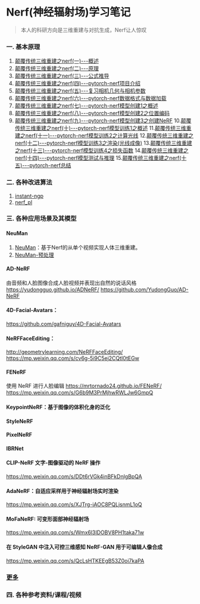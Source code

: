 # Nerf(神经辐射场)学习笔记

>本人的科研方向是三维重建与对抗生成，Nerf让人惊叹

### 一. 基本原理
1. [颠覆传统三维重建之nerf(一)---概述](1.颠覆传统三维重建之nerf(一)---概述.md)
2. [颠覆传统三维重建之nerf(二)---原理](2.颠覆传统三维重建之nerf(二)---原理.md)
3. [颠覆传统三维重建之nerf(三)---公式推导](3.颠覆传统三维重建之nerf(三)---公式推导.md)
4. [颠覆传统三维重建之nerf(四)---pytorch-nerf项目介绍](4.颠覆传统三维重建之nerf(四)---pytorch-nerf项目介绍.md)
5. [颠覆传统三维重建之nerf(五)---复习相机几何与相机参数](5.颠覆传统三维重建之nerf(五)---复习相机几何与相机参数.md)
6. [颠覆传统三维重建之nerf(六)---pytorch-nerf数据格式与数据加载](6.颠覆传统三维重建之nerf(六)---pytorch-nerf数据格式与数据加载.md)
7. [颠覆传统三维重建之nerf(七)---pytorch-nerf模型创建1之概述](7.颠覆传统三维重建之nerf(七)---pytorch-nerf模型创建1之概述.md)
8. [颠覆传统三维重建之nerf(八)---pytorch-nerf模型创建2之位置编码](8.颠覆传统三维重建之nerf(八)---pytorch-nerf模型创建2之位置编码.md)
9. [颠覆传统三维重建之nerf(九)---pytorch-nerf模型创建3之创建NeRF](9.颠覆传统三维重建之nerf(九)---pytorch-nerf模型创建3之创建NeRF.md)
10.[颠覆传统三维重建之nerf(十)---pytorch-nerf模型训练1之概述](10.颠覆传统三维重建之nerf(十)---pytorch-nerf模型训练1之概述.md)
11.[颠覆传统三维重建之nerf(十一)---pytorch-nerf模型训练2之计算光线](11.颠覆传统三维重建之nerf(十一)---pytorch-nerf模型训练2之计算光线.md)
12.[颠覆传统三维重建之nerf(十二)---pytorch-nerf模型训练3之渲染(光线成像)](12.颠覆传统三维重建之nerf(十二)---pytorch-nerf模型训练3之渲染(光线成像).md)
13.[颠覆传统三维重建之nerf(十三)---pytorch-nerf模型训练4之损失函数](13.颠覆传统三维重建之nerf(十三)---pytorch-nerf模型训练4之损失函数.md)
14.[颠覆传统三维重建之nerf(十四)---pytorch-nerf模型测试与推理](14.颠覆传统三维重建之nerf(十四)---pytorch-nerf模型测试与推理.md)
15.[颠覆传统三维重建之nerf(十五)---pytorch-nerf总结](15.颠覆传统三维重建之nerf(十五)---pytorch-nerf总结.md)

### 二. 各种改进算法
1. [instant-ngp](https://github.com/NVlabs/instant-ngp)
2. [nerf_pl](https://github.com/kwea123/nerf_pl)

### 三. 各种应用场景及其模型

#### NeuMan
1. [NeuMan](NeuMan/NeuMan.md)：基于Nerf的从单个视频实现人体三维重建。
2. [NeuMan-预处理](NeuMan/NeuMan-预处理.md)

#### AD-NeRF 
由音频和人脸图像合成人脸视频并表现出自然的说话风格
https://yudongguo.github.io/ADNeRF/
https://github.com/YudongGuo/AD-NeRF

#### 4D-Facial-Avatars：
https://github.com/gafniguy/4D-Facial-Avatars

#### NeRFFaceEditing：
http://geometrylearning.com/NeRFFaceEditing/
https://mp.weixin.qq.com/s/cv6g-5i9C5ej2CQtI0tEGw

#### FENeRF
使用 NeRF 进行人脸编辑
https://mrtornado24.github.io/FENeRF/
https://mp.weixin.qq.com/s/G6b9M3PrMjhwRWLJw6GmpQ

#### KeypointNeRF：基于图像的体积化身的泛化

#### StyleNeRF

#### PixelNeRF

#### IBRNet

#### CLIP-NeRF 文字-图像驱动的 NeRF 操作
https://mp.weixin.qq.com/s/DDt6rVGk4inBFkDnlgBpQA

#### AdaNeRF：自适应采样用于神经辐射场实时渲染
https://mp.weixin.qq.com/s/XJTrg-iAOC8PQLjsnmL1oQ

#### MoFaNeRF: 可变形面部神经辐射场
https://mp.weixin.qq.com/s/Wmx6l3IDOBV8PH1taka71w

#### 在 StyleGAN 中注入可控三维感知 NeRF-GAN 用于可编辑人像合成
https://mp.weixin.qq.com/s/QcLsHTKEEgB53Z0oi7kaPA

### [更多](https://github.com/yenchenlin/awesome-NeRF)

### 四. 各种参考资料/课程/视频


